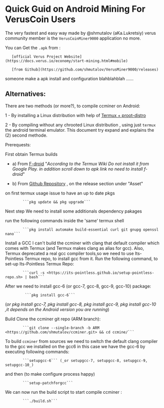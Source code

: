 
# Quick Guid on Android Mining For VerusCoin Users

The very fastest and easy way made by @shmutalov  (aKa.Lukretsiy) verus community member
is the `VerusCoinMiner9000` application no more.

You can Get the `.apk` from :

       [official Verus Project Website](https://docs.verus.io/economy/start-mining.html#mobile)

       [from Github](https://github.com/shmutalov/VerusMiner9000/releases)



someone make a apk install and configuration blahblahblah ......


## Alternatives:

There are two methods (or more?), to compile ccminer on Android:

1 - By installing a Linux distribution with help of [Termux + proot-distro](https://medium.com/veruscoin/mining-veruscoin-on-smartphone-208dbb06905f)

2 - By compiling without any chrooted Linux distribution , 
    using just `termux` the android terminal emulator.
    This document try expand and explains the (2) second methode.


Prerequests: 

First obtain Termux builds 

- a) From [F-droid](https://f-droid.org/packages/com.termux/)
     "_According to the Termux Wiki Do not install it from Google Play. in addition scroll down to apk link no need to install f-droid_"

- b) From [Github Repository](https://github.com/termux/termux-app) , on the release section under "Asset" 

on first termux usage issue to have an up to date pkgs 

            ```pkg update && pkg upgrade```
 
Next step We need to install some additionals dependency pakages 

run the following commands inside the 'same' termux shell

            ```pkg install automake build-essential curl git gnupg openssl nano```

Install a GCC
I can't build the ccminer with clang that default compiler which comes with Termux (and Termux makes clang as alias for gcc). Also,
Termux deprecated a real gcc compiler tools,so we need to use Its-Pointless Termux repo, to install gcc from it.
Run the following command, to set-up Its-Pointless Termux Repo:

            ```curl -s <https://its-pointless.github.io/setup-pointless-repo.sh> | bash```

After we need to install gcc-6 (or gcc-7, gcc-8, gcc-9, gcc-10) package:

             ```pkg install gcc-6``` 
   (_or pkg install gcc-7, pkg install gcc-8, pkg install gcc-9, pkg install gcc-10 ,it depends on the Android version you are running_)


Build Clone the ccminer git repo (ARM branch):

            ```git clone --single-branch -b ARM <https://github.com/shmutalov/ccminer.git> && cd ccmine/```

To build `ccminer` from sources we need to switch the default clang compiler to the gcc we installed on the gcc6 in this case we have the gcc-6 by 
executing following commands:

            ```setupgcc-6``` (_or setupgcc-7, setupgcc-8, setupgcc-9, setupgcc-10_)
            
and then (to make configure process happy)

            ```setup-patchforgcc```

We can now run the build script to start compile ccminer :

            ```./build.sh```  



